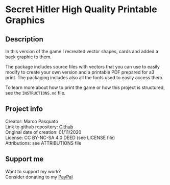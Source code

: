 # Secret Hitler High Quality Printable Graphics

## Description

In this version of the game I recreated vector shapes, cards and added a back graphic to them.

The package includes source files with vectors that you can use to easily modify to create your own version and a printable PDF prepared for a3 print. The packaging includes also all the fonts used to easily access them.

To learn more about how to print the game or how this project is structured, see the `INSTRUCTIONS.md` file.

## Project info

Creator: Marco Pasquato  
Link to github repository: [Github](https://github.com/mpasquato/secret-hitler-high-quality-printable-graphics)  
Original date of creation: 01/11/2020  
License: CC BY-NC-SA 4.0 DEED (see LICENSE file)  
Attributions: see ATTRIBUTIONS file

## Support me

Want to support my work?  
Consider donating to my [PayPal](https://paypal.me/marcopasquato)
